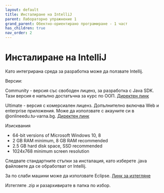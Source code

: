 ```yaml
---
layout: default
title: Инсталиране на IntelliJ
parent: Лабораторно упражнение 1
grand_parent: Обектно-ориентирано програмиране - 1 част
has_children: true
nav_order: 2
---
```


# Инсталиране на IntelliJ

Като интегрирана среда за разработка може да ползвате Intellij.

Версии:

Community - версия със свободен лиценз, за разработка с Java SDK. Тази версия е напълно достатъчна за курс по ООП. [Директен линк](https://www.jetbrains.com/idea/download/?section=windows)

Ultimate - версия с комерсиален лиценз. Допълнително включва Web и enterprise приложения. Може да използвате с акауните си в @onlineedu.tu-varna.bg. [Директен линк](https://www.jetbrains.com/shop/eform/students)

Изисквания

* 64-bit versions of Microsoft Windows 10, 8
* 2 GB RAM minimum, 8 GB RAM recommended
* 2.5 GB hard disk space, SSD recommended
* 1024x768 minimum screen resolution

Следвате стандартните стъпки за инсталация, като изберете .java файловете да се обработват от Intellij.

За по слаби машини може да използвате Eclipse. [Линк за изтегляне](https://www.eclipse.org/downloads/packages/release/2021-09/r/eclipse-ide-java-developers)

Изтегляте .zip и разархивирате в папка по избор.

